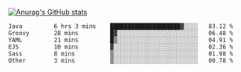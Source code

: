 [![Anurag's GitHub stats](https://github-readme-stats.vercel.app/api?username=sebasphere&count_private=true&theme=tokyonight)](https://github.com/anuraghazra/github-readme-stats)

<!--START_SECTION:waka-->

```text
Java         6 hrs 3 mins    ████████████████████▓░░░░   83.12 %
Groovy       28 mins         █▓░░░░░░░░░░░░░░░░░░░░░░░   06.48 %
YAML         21 mins         █▒░░░░░░░░░░░░░░░░░░░░░░░   04.91 %
EJS          10 mins         ▓░░░░░░░░░░░░░░░░░░░░░░░░   02.36 %
Sass         8 mins          ▒░░░░░░░░░░░░░░░░░░░░░░░░   01.98 %
Other        3 mins          ▒░░░░░░░░░░░░░░░░░░░░░░░░   00.78 %
```

<!--END_SECTION:waka-->
